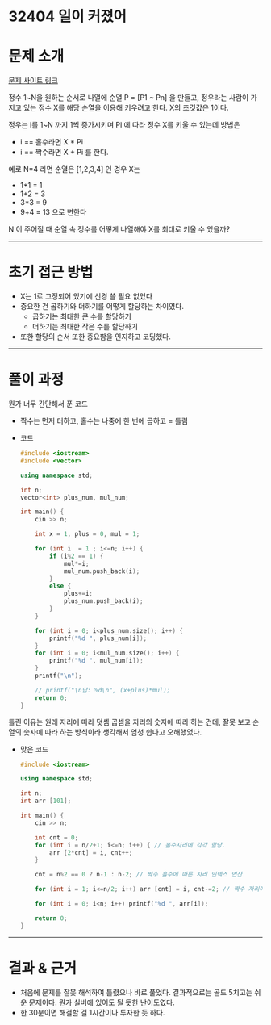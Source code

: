 # 32404 일이 커졌어

# 문제 소개

[문제 사이트 링크](https://www.acmicpc.net/problem/32404)

정수 1~N을 원하는 순서로 나열에 순열 P = [P1 ~ Pn] 을 만들고, 정우라는 사람이 가지고 있는 정수 X를 해당 순열을 이용해 키우려고 한다. X의 초깃값은 1이다.

정우는 i를 1~N 까지 1씩 증가시키며 Pi 에 따라 정수 X를 키울 수 있는데 방법은

- i == 홀수라면 X * Pi
- i == 짝수라면 X + Pi 를 한다.

예로 N=4 라면 순열은 [1,2,3,4] 인 경우 X는

- 1*1 = 1
- 1+2 = 3
- 3*3 = 9
- 9+4 = 13 으로 변한다

N 이 주어질 때 순열 속 정수를 어떻게 나열해야 X를 최대로 키울 수 있을까?

---

# 초기 접근 방법

- X는 1로 고정되어 있기에 신경 쓸 필요 없었다
- 중요한 건 곱하기와 더하기를 어떻게 할당하는 차이였다.
    - 곱하기는 최대한 큰 수를 할당하기
    - 더하기는 최대한 작은 수를 할당하기
- 또한 할당의 순서 또한 중요함을 인지하고 코딩했다.

---

# 풀이 과정

뭔가 너무 간단해서 푼 코드 

- 짝수는 먼저 더하고, 홀수는 나중에 한 번에 곱하고 = 틀림
- 코드
    
    ```cpp
    #include <iostream>
    #include <vector>
    
    using namespace std;
    
    int n;
    vector<int> plus_num, mul_num;
    
    int main() {
        cin >> n;
    
        int x = 1, plus = 0, mul = 1;
    
        for (int i  = 1 ; i<=n; i++) {
            if (i%2 == 1) {
                mul*=i;
                mul_num.push_back(i);
            }
            else {
                plus+=i;
                plus_num.push_back(i);
            }
        }
    
        for (int i = 0; i<plus_num.size(); i++) {
            printf("%d ", plus_num[i]);
        }
        for (int i = 0; i<mul_num.size(); i++) {
            printf("%d ", mul_num[i]);
        }
        printf("\n");
    
        // printf("\n답: %d\n", (x+plus)*mul);
        return 0;
    }
    
    ```
    

틀린 이유는 원래 자리에 따라 덧셈 곱셈을 자리의 숫자에 따라 하는 건데, 잘못 보고 순열의 숫자에 따라 하는 방식이라 생각해서 엄청 쉽다고 오해했었다.

- 맞은 코드
    
    ```cpp
    #include <iostream>
    
    using namespace std;
    
    int n;
    int arr [101];
    
    int main() {
        cin >> n;
    
        int cnt = 0;
        for (int i = n/2+1; i<=n; i++) { // 홀수자리에 각각 할당.
            arr [2*cnt] = i, cnt++;
        }
    
        cnt = n%2 == 0 ? n-1 : n-2; // 짝수 홀수에 따른 자리 인덱스 연산
    
        for (int i = 1; i<=n/2; i++) arr [cnt] = i, cnt-=2; // 짝수 자리에 각각 할당
    
        for (int i = 0; i<n; i++) printf("%d ", arr[i]);
    
        return 0;
    }
    ```
    

---

# 결과 & 근거

- 처음에 문제를 잘못 해석하여 틀렸으나 바로 풀었다. 결과적으로는 골드 5치고는 쉬운 문제이다. 뭔가 실버에 있어도 될 듯한 난이도였다.
- 한 30분이면 해결할 걸 1시간이나 투자한 듯 하다.